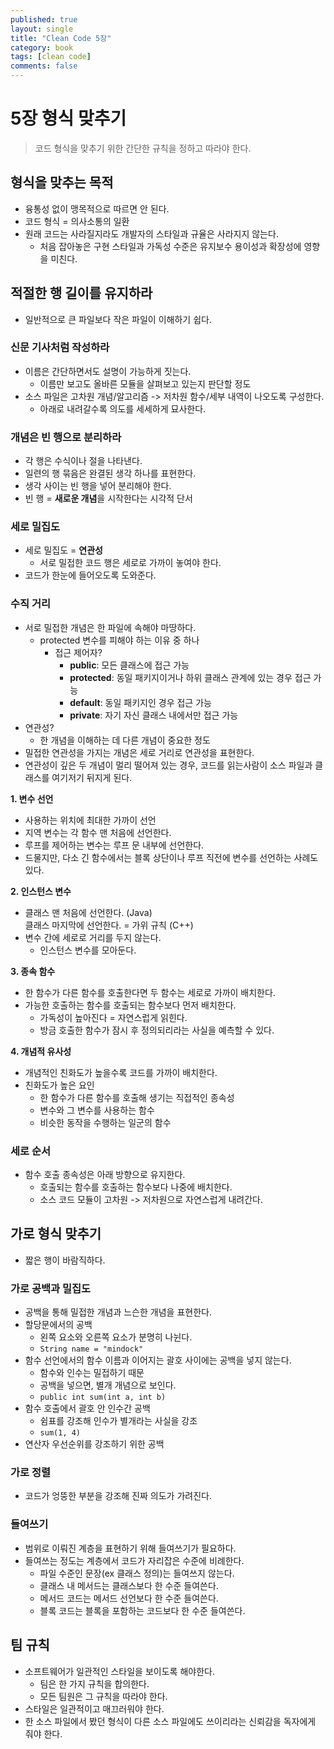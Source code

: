 ```yaml
---
published: true
layout: single
title: "Clean Code 5장"
category: book
tags: [clean code]
comments: false
---
```


# 5장 형식 맞추기

> 코드 형식을 맞추기 위한 간단한 규칙을 정하고 따라야 한다.

## 형식을 맞추는 목적

- 융통성 없이 맹목적으로 따르면 안 된다.
- 코드 형식 = 의사소통의 일환
- 원래 코드는 사라질지라도 개발자의 스타일과 규율은 사라지지 않는다.
  - 처음 잡아놓은 구현 스타일과 가독성 수준은 유지보수 용이성과 확장성에 영향을 미친다.

## 적절한 행 길이를 유지하라

- 일반적으로 큰 파일보다 작은 파일이 이해하기 쉽다.

### 신문 기사처럼 작성하라

- 이름은 간단하면서도 설명이 가능하게 짓는다.
  - 이름만 보고도 올바른 모듈을 살펴보고 있는지 판단할 정도
- 소스 파일은 고차원 개념/알고리즘 -> 저차원 함수/세부 내역이 나오도록 구성한다.
  - 아래로 내려갈수록 의도를 세세하게 묘사한다.

### 개념은 빈 행으로 분리하라

- 각 행은 수식이나 절을 나타낸다.
- 일련의 행 묶음은 완결된 생각 하나를 표현한다.
- 생각 사이는 빈 행을 넣어 분리해야 한다.
- 빈 행 = **새로운 개념**을 시작한다는 시각적 단서

### 세로 밀집도

- 세로 밀집도 = **연관성**
  - 서로 밀접한 코드 행은 세로로 가까이 놓여야 한다.
- 코드가 한눈에 들어오도록 도와준다.

### 수직 거리

- 서로 밀접한 개념은 한 파일에 속해야 마땅하다.
  - protected 변수를 피해야 하는 이유 중 하나
    - 접근 제어자?
      - **public**: 모든 클래스에 접근 가능
      - **protected**: 동일 패키지이거나 하위 클래스 관계에 있는 경우 접근 가능
      - **default**: 동일 패키지인 경우 접근 가능
      - **private**: 자기 자신 클래스 내에서만 접근 가능
- 연관성?
  - 한 개념을 이해하는 데 다른 개념이 중요한 정도
- 밀접한 연관성을 가지는 개념은 세로 거리로 연관성을 표현한다.
- 연관성이 깊은 두 개념이 멀리 떨어져 있는 경우, 코드를 읽는사람이 소스 파일과 클래스를 여기저기 뒤지게 된다.

**1. 변수 선언**

- 사용하는 위치에 최대한 가까이 선언
- 지역 변수는 각 함수 맨 처음에 선언한다.
- 루프를 제어하는 변수는 루프 문 내부에 선언한다.
- 드물지만, 다소 긴 함수에서는 블록 상단이나 루프 직전에 변수를 선언하는 사례도 있다.

**2. 인스턴스 변수**

- 클래스 맨 처음에 선언한다. (Java)  
  클래스 마지막에 선언한다. = 가위 규칙 (C++)
- 변수 간에 세로로 거리를 두지 않는다.
  - 인스턴스 변수를 모아둔다.

**3. 종속 함수**

- 한 함수가 다른 함수를 호출한다면 두 함수는 세로로 가까이 배치한다.
- 가능한 호출하는 함수를 호출되는 함수보다 먼저 배치한다.
  - 가독성이 높아진다 = 자연스럽게 읽힌다.
  - 방금 호출한 함수가 잠시 후 정의되리라는 사실을 예측할 수 있다.

**4. 개념적 유사성**

- 개념적인 친화도가 높을수록 코드를 가까이 배치한다.
- 친화도가 높은 요인
  - 한 함수가 다른 함수를 호출해 생기는 직접적인 종속성
  - 변수와 그 변수를 사용하는 함수
  - 비슷한 동작을 수행하는 일군의 함수

### 세로 순서

- 함수 호출 종속성은 아래 방향으로 유지한다.
  - 호출되는 함수를 호출하는 함수보다 나중에 배치한다.
  - 소스 코드 모듈이 고차원 -> 저차원으로 자연스럽게 내려간다.

## 가로 형식 맞추기

- 짧은 행이 바람직하다.

### 가로 공백과 밀집도

- 공백을 통해 밀접한 개념과 느슨한 개념을 표현한다.
- 할당문에서의 공백
  - 왼쪽 요소와 오른쪽 요소가 분명히 나뉜다.
  - `String name = "mindock"`
- 함수 선언에서의 함수 이름과 이어지는 괄호 사이에는 공백을 넣지 않는다.
  - 함수와 인수는 밀접하기 때문
  - 공백을 넣으면, 별개 개념으로 보인다.
  - `public int sum(int a, int b)`
- 함수 호출에서 괄호 안 인수간 공백
  - 쉼표를 강조해 인수가 별개라는 사실을 강조
  - `sum(1, 4)`
- 연산자 우선순위를 강조하기 위한 공백

### 가로 정렬

- 코드가 엉뚱한 부분을 강조해 진짜 의도가 가려진다.

### 들여쓰기

- 범위로 이뤄진 계층을 표현하기 위해 들여쓰기가 필요하다.
- 들여쓰는 정도는 계층에서 코드가 자리잡은 수준에 비례한다.
  - 파일 수준인 문장(ex 클래스 정의)는 들여쓰지 않는다.
  - 클래스 내 메서드는 클래스보다 한 수준 들여쓴다.
  - 메서드 코드는 메서드 선언보다 한 수준 들여쓴다.
  - 블록 코드는 블록을 포함하는 코드보다 한 수준 들여쓴다.

## 팀 규칙

- 소프트웨어가 일관적인 스타일을 보이도록 해야한다.
  - 팀은 한 가지 규칙을 합의한다.
  - 모든 팀원은 그 규칙을 따라야 한다.
- 스타일은 일관적이고 매끄러워야 한다.
- 한 소스 파일에서 봤던 형식이 다른 소스 파일에도 쓰이리라는 신뢰감을 독자에게 줘야 한다.
